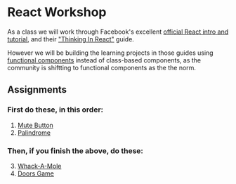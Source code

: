 # React Workshop

As a class we will work through Facebook's excellent [official React intro and tutorial](https://reactjs.org/docs/hello-world.html), 
and their ["Thinking In React"](https://reactjs.org/docs/thinking-in-react.html) guide.

However we will be building the learning projects in those guides using [functional components](https://reactjs.org/docs/components-and-props.html) instead of class-based components, as the community is shiftting to functional components as the the norm.

## Assignments

### First do these, in this order:

1. [Mute Button](https://github.com/sierraplatoon/react-mute-button)
2. [Palindrome](https://github.com/sierraplatoon/react-palindrome)

### Then, if you finish the above, do these:

3. [Whack-A-Mole](https://github.com/sierraplatoon/react-whack-a-mole)
4. [Doors Game](https://github.com/sierraplatoon/react-doors-game)
